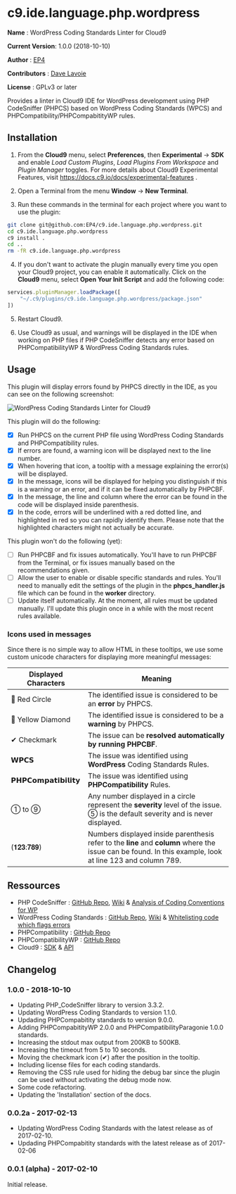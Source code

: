 c9.ide.language.php.wordpress
=============================

__Name__ : WordPress Coding Standards Linter for Cloud9 

__Current Version__: 1.0.0 (2018-10-10)

__Author__ : [EP4](https://ep4.com)

__Contributors__ : [Dave Lavoie](https://github.com/davelavoie)

__License__ : GPLv3 or later

Provides a linter in Cloud9 IDE for WordPress development using PHP CodeSniffer (PHPCS) based on WordPress Coding Standards (WPCS) and PHPCompatibility/PHPCompabitityWP rules.

Installation
------------
1. From the __Cloud9__ menu, select __Preferences__, then __Experimental__ -> __SDK__ and enable *Load Custom Plugins*, *Load Plugins From Workspace* and *Plugin Manager* toggles. For more details about Cloud9 Experimental Features, visit <https://docs.c9.io/docs/experimental-features> .

2. Open a Terminal from the menu __Window__ -> __New Terminal__.

3. Run these commands in the terminal for each project where you want to use the plugin:
 ```bash
 git clone git@github.com:EP4/c9.ide.language.php.wordpress.git
 cd c9.ide.language.php.wordpress
 c9 install .
 cd ..
 rm -fR c9.ide.language.php.wordpress
 ```
4. If you don't want to activate the plugin manually every time you open your Cloud9 project, you can enable it automatically. Click on the __Cloud9__ menu, select __Open Your Init Script__ and add the following code:
```javascript
services.pluginManager.loadPackage([
    "~/.c9/plugins/c9.ide.language.php.wordpress/package.json" 
])
```

5. Restart Cloud9. 

6. Use Cloud9 as usual, and warnings will be displayed in the IDE when working on PHP files if PHP CodeSniffer detects any error based on PHPCompatibilityWP & WordPress Coding Standards rules.

Usage
-----
This plugin will display errors found by PHPCS directly in the IDE, as you can see on the following screenshot:

![WordPress Coding Standards Linter for Cloud9](https://cloud.githubusercontent.com/assets/3408028/22844522/b6247d8c-efac-11e6-829d-1bdceaf100f8.png)

This plugin will do the following:

- [x] Run PHPCS on the current PHP file using WordPress Coding Standards and PHPCompatibility rules.
- [x] If errors are found, a warning icon will be displayed next to the line number.
- [x] When hovering that icon, a tooltip with a message explaining the error(s) will be displayed.
- [x] In the message, icons will be displayed for helping you distinguish if this is a warning or an error, and if it can be fixed automatically by PHPCBF.
- [x] In the message, the line and column where the error can be found in the code will be displayed inside parenthesis.
- [x] In the code, errors will be underlined with a red dotted line, and highlighted in red so you can rapidly identify them. Please note that the highlighted characters might not actually be accurate.

This plugin won't do the following (yet):
- [ ] Run PHPCBF and fix issues automatically. You'll have to run PHPCBF from the Terminal, or fix issues manually based on the recommendations given.
- [ ] Allow the user to enable or disable specific standards and rules. You'll need to manually edit the settings of the plugin in the __phpcs_handler.js__ file which can be found in the __worker__ directory.
- [ ] Update itself automatically. At the moment, all rules must be updated manually. I'll update this plugin once in a while with the most recent rules available.

### Icons used in messages

Since there is no simple way to allow HTML in these tooltips, we use some custom unicode characters for displaying more meaningful messages:

| Displayed Characters | Meaning                                                                                                                                                   |
| ---------------------| --------------------------------------------------------------------------------------------------------------------------------------------------------- |
| 🔴 Red Circle        | The identified issue is considered to be an __error__ by PHPCS.                                                                                           |
| 🔶 Yellow Diamond    | The identified issue is considered to be a __warning__ by PHPCS.                                                                                          |
| ✔ Checkmark         | The issue can be __resolved automatically by running PHPCBF__.                                                                                            |
| 𝗪𝗣𝗖𝗦                | The issue was identified using __WordPress__ Coding Standards Rules.                                                                                      |
| 𝗣𝗛𝗣𝗖𝗼𝗺𝗽𝗮𝘁𝗶𝗯𝗶𝗹𝗶𝘁𝘆     | The issue was identified using __PHPCompatibility__ Rules.                                                                                                |
| ➀ to ➈              | Any number displayed in a circle represent the __severity__ level of the issue. ➄ is the default severity and is never displayed.                         |  
| (𝟏𝟐𝟑:𝟕𝟖𝟗)             | Numbers displayed inside parenthesis refer to the __line__ and __column__ where the issue can be found. In this example, look at line 123 and column 789. |

Ressources
----------

* PHP CodeSniffer : [GitHub Repo](https://github.com/squizlabs/PHP_CodeSniffer), [Wiki](https://github.com/squizlabs/PHP_CodeSniffer/wiki) & [Analysis of Coding Conventions for WP](https://squizlabs.github.io/PHP_CodeSniffer/analysis/WordPress/WordPress/index.html)
* WordPress Coding Standards : [GitHub Repo](https://github.com/WordPress-Coding-Standards/WordPress-Coding-Standards), [Wiki](https://github.com/WordPress-Coding-Standards/WordPress-Coding-Standards/wiki) & [Whitelisting code which flags errors](https://github.com/WordPress-Coding-Standards/WordPress-Coding-Standards/wiki/Whitelisting-code-which-flags-errors)
* PHPCompatibility : [GitHub Repo](https://github.com/PHPCompatibility/PHPCompatibility)
* PHPCompatibilityWP : [GitHub Repo](https://github.com/PHPCompatibility/PHPCompatibilityWP)
* Cloud9 : [SDK](https://cloud9-sdk.readme.io/) & [API](https://apidoc.c9.io)

Changelog
---------

### 1.0.0 - 2018-10-10

* Updating PHP_CodeSniffer library to version 3.3.2.
* Updating WordPress Coding Standards to version 1.1.0.
* Updading PHPCompabitity standards to version 9.0.0.
* Adding PHPCompabitityWP 2.0.0 and PHPCompatibilityParagonie 1.0.0 standards.
* Increasing the stdout max output from 200KB to 500KB.
* Increasing the timeout from 5 to 10 seconds.
* Moving the checkmark icon (✔) after the position in the tooltip.
* Including license files for each coding standards.
* Removing the CSS rule used for hiding the debug bar since the plugin can be used without activating the debug mode now.
* Some code refactoring.
* Updating the 'Installation' section of the docs.

### 0.0.2a - 2017-02-13

* Updating WordPress Coding Standards with the latest release as of 2017-02-10.
* Updading PHPCompabitity standards with the latest release as of 2017-02-06

### 0.0.1 (alpha) - 2017-02-10

Initial release.